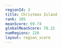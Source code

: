 ```yaml
---
regionId: 2
title: Christmas Island
rank: 105
meanScore: 69.74
globalMeanScore: 70.22
numRegions: 220
layout: region_score
---
```

